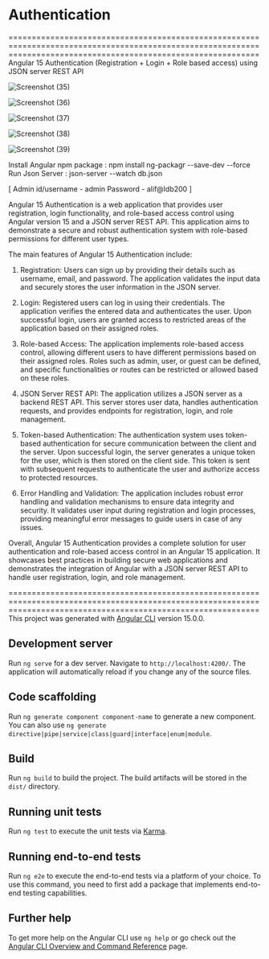 # Authentication

==================================================================================================================================================================
                Angular 15 Authentication (Registration + Login + Role based access) using JSON server REST API
                
                
![Screenshot (35)](https://github.com/alif-dot/Authentication_inAngular15/assets/62230465/8d5fe320-5aad-48af-85ec-71792c0c071e)

![Screenshot (36)](https://github.com/alif-dot/Authentication_inAngular15/assets/62230465/1a97799f-7b93-4673-ba1b-931127dcd754)

![Screenshot (37)](https://github.com/alif-dot/Authentication_inAngular15/assets/62230465/1aeb753a-227c-4c6a-853e-c899e0e586e0)

![Screenshot (38)](https://github.com/alif-dot/Authentication_inAngular15/assets/62230465/61301498-e59a-4e27-86c0-1a0f61419d79)

![Screenshot (39)](https://github.com/alif-dot/Authentication_inAngular15/assets/62230465/19122ea7-9eca-4ed8-a3b3-12fec34ef1fe)


Install Angular npm package :   npm install ng-packagr --save-dev --force
Run Json Server :   json-server --watch db.json

[ Admin id/username  - admin
Password -  alif@Idb200 ]

Angular 15 Authentication is a web application that provides user registration, login functionality, and role-based access control using Angular version 15 and a JSON server REST API. This application aims to demonstrate a secure and robust authentication system with role-based permissions for different user types.

The main features of Angular 15 Authentication include:

1. Registration: Users can sign up by providing their details such as username, email, and password. The application validates the input data and securely stores the user information in the JSON server.

2. Login: Registered users can log in using their credentials. The application verifies the entered data and authenticates the user. Upon successful login, users are granted access to restricted areas of the application based on their assigned roles.

3. Role-based Access: The application implements role-based access control, allowing different users to have different permissions based on their assigned roles. Roles such as admin, user, or guest can be defined, and specific functionalities or routes can be restricted or allowed based on these roles.

4. JSON Server REST API: The application utilizes a JSON server as a backend REST API. This server stores user data, handles authentication requests, and provides endpoints for registration, login, and role management.

5. Token-based Authentication: The authentication system uses token-based authentication for secure communication between the client and the server. Upon successful login, the server generates a unique token for the user, which is then stored on the client side. This token is sent with subsequent requests to authenticate the user and authorize access to protected resources.

6. Error Handling and Validation: The application includes robust error handling and validation mechanisms to ensure data integrity and security. It validates user input during registration and login processes, providing meaningful error messages to guide users in case of any issues.

Overall, Angular 15 Authentication provides a complete solution for user authentication and role-based access control in an Angular 15 application. It showcases best practices in building secure web applications and demonstrates the integration of Angular with a JSON server REST API to handle user registration, login, and role management.

==================================================================================================================================================================
This project was generated with [Angular CLI](https://github.com/angular/angular-cli) version 15.0.0.

## Development server

Run `ng serve` for a dev server. Navigate to `http://localhost:4200/`. The application will automatically reload if you change any of the source files.

## Code scaffolding

Run `ng generate component component-name` to generate a new component. You can also use `ng generate directive|pipe|service|class|guard|interface|enum|module`.

## Build

Run `ng build` to build the project. The build artifacts will be stored in the `dist/` directory.

## Running unit tests

Run `ng test` to execute the unit tests via [Karma](https://karma-runner.github.io).

## Running end-to-end tests

Run `ng e2e` to execute the end-to-end tests via a platform of your choice. To use this command, you need to first add a package that implements end-to-end testing capabilities.

## Further help

To get more help on the Angular CLI use `ng help` or go check out the [Angular CLI Overview and Command Reference](https://angular.io/cli) page.

